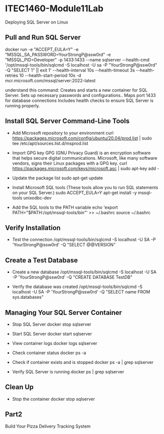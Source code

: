 # ITEC1460-Module11Lab
Deploying SQL Server on Linux

## Pull and Run SQL Server
docker run -e "ACCEPT_EULA=Y" -e "MSSQL_SA_PASSWORD=YourStrongP@ssw0rd" -e "MSSQL_PID=Developer" -p 1433:1433 --name sqlserver --health-cmd '/opt/mssql-tools/bin/sqlcmd -S localhost -U sa -P "YourStrongP@ssw0rd" -Q "SELECT 1" || exit 1' --health-interval 10s --health-timeout 3s --health-retries 10 --health-start-period 10s -d mcr.microsoft.com/mssql/server:2022-latest

understand this command:
Creates and starts a new container for SQL Server.
Sets up necessary passwords and configurations..
Maps port 1433 for database connections
Includes health checks to ensure SQL Server is running properly.

## Install SQL Server Command-Line Tools
- Add Microsoft repository to your environment
curl https://packages.microsoft.com/config/ubuntu/20.04/prod.list | sudo tee /etc/apt/sources.list.d/msprod.list

- Import GPG key
GPG (GNU Privacy Guard) is an encryption software that helps secure digital communications. Microsoft, like many software vendors, signs their Linux packages with a GPG key. 
curl https://packages.microsoft.com/keys/microsoft.asc | sudo apt-key add -

- Update the package list
sudo apt-get update

- Install Microsoft SQL tools (These tools allow you to run SQL statements on your SQL Server.)
sudo ACCEPT_EULA=Y apt-get install -y mssql-tools unixodbc-dev

- Add the SQL tools to the PATH variable 
echo 'export PATH="$PATH:/opt/mssql-tools/bin"' >> ~/.bashrc source ~/.bashrc

## Verify Installation
- Test the connection
/opt/mssql-tools/bin/sqlcmd -S localhost -U SA -P 'YourStrongP@ssw0rd' -Q "SELECT @@VERSION"

## Create a Test Database
- Create a new database
/opt/mssql-tools/bin/sqlcmd -S localhost -U SA -P 'YourStrongP@ssw0rd' -Q "CREATE DATABASE TestDB"

- Verify the database was created
/opt/mssql-tools/bin/sqlcmd -S localhost -U SA -P 'YourStrongP@ssw0rd' -Q "SELECT name FROM sys.databases"

## Managing Your SQL Server Container
- Stop SQL Server
docker stop sqlserver

- Start SQL Server
docker start sqlserver

- View container logs
docker logs sqlserver

- Check container status
docker ps -a

- Check if container exists and is stopped
docker ps -a | grep sqlserver

- Verify SQL Server is running
docker ps | grep sqlserver

## Clean Up
- Stop the container
docker stop sqlserver

## Part2
Build Your Pizza Delivery Tracking System